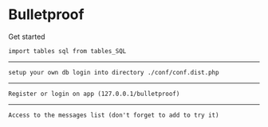 # Bulletproof

Get started 

    import tables sql from tables_SQL

---

    setup your own db login into directory ./conf/conf.dist.php 

***

    Register or login on app (127.0.0.1/bulletproof)

___

    Access to the messages list (don't forget to add to try it)
  
